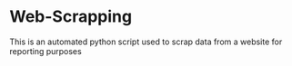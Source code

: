 # Web-Scrapping

This is an automated python script used to scrap data from a website for reporting purposes

